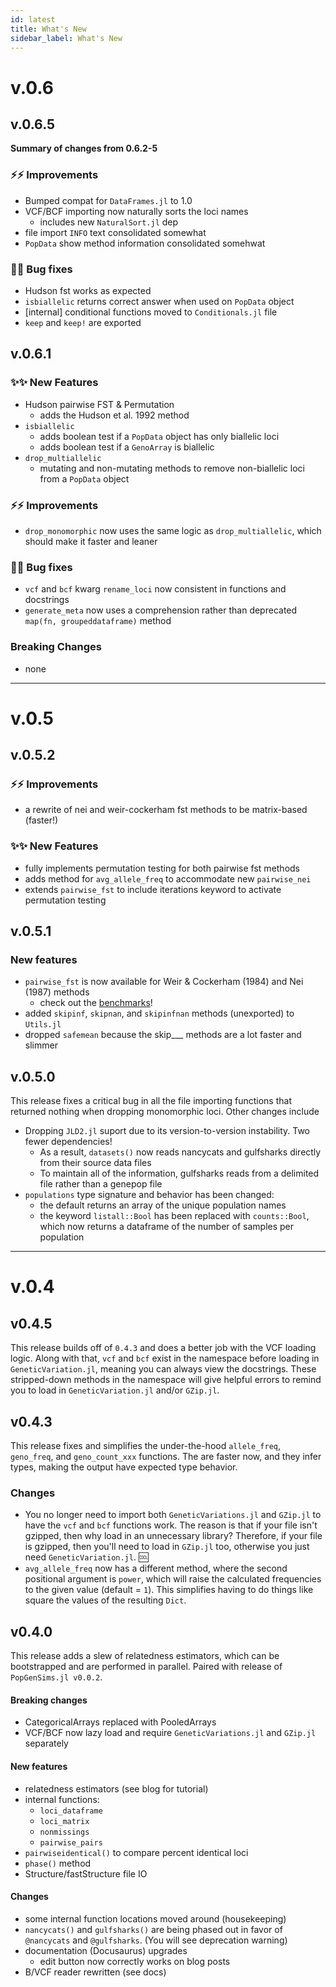 ```yaml
---
id: latest
title: What's New
sidebar_label: What's New
---
```


# v.0.6
## v.0.6.5
**Summary of changes from 0.6.2-5**

### ⚡⚡ Improvements
- Bumped compat for `DataFrames.jl` to 1.0
- VCF/BCF importing now naturally sorts the loci names
  - includes new `NaturalSort.jl` dep
- file import `INFO` text consolidated somewhat
- `PopData` show method information consolidated somehwat

### 🐛🐛 Bug fixes
- Hudson fst works as expected
- `isbiallelic` returns correct answer when used on `PopData` object
- [internal] conditional functions moved to `Conditionals.jl` file
- `keep` and `keep!` are exported


## v.0.6.1
### ✨✨ New Features
- Hudson pairwise FST & Permutation
  - adds the Hudson et al. 1992 method
- `isbiallelic`
  - adds boolean test if a `PopData` object has only biallelic loci
  - adds boolean test if a `GenoArray` is biallelic
- `drop_multiallelic`
  - mutating and non-mutating methods to remove non-biallelic loci from a `PopData` object

### ⚡⚡ Improvements
- `drop_monomorphic` now uses the same logic as `drop_multiallelic`, which should make it faster and leaner


### 🐛🐛 Bug fixes
- `vcf` and `bcf` kwarg `rename_loci` now consistent in functions and docstrings
- `generate_meta` now uses a comprehension rather than deprecated `map(fn, groupeddataframe)` method

### Breaking Changes
- none

----

# v.0.5
## v.0.5.2
### ⚡⚡ Improvements
- a rewrite of nei and weir-cockerham fst methods to be matrix-based (faster!)
### ✨✨ New Features
- fully implements permutation testing for both pairwise fst methods
- adds method for `avg_allele_freq` to accommodate new `pairwise_nei`
- extends `pairwise_fst` to include iterations keyword to activate permutation testing

## v.0.5.1
### New features
- `pairwise_fst` is now available for Weir & Cockerham (1984) and Nei (1987) methods
  - check out the [benchmarks](/docs/getting_started/comparison)!
- added `skipinf`, `skipnan`, and `skipinfnan` methods (unexported) to `Utils.jl`
- dropped `safemean` because the skip___ methods are a lot faster and slimmer


## v.0.5.0
This release fixes a critical bug in all the file importing functions that returned nothing when dropping monomorphic loci. Other changes include
- Dropping `JLD2.jl` suport due to its version-to-version instability. Two fewer dependencies!
  - As a result, `datasets()` now reads nancycats and gulfsharks directly from their source data files
  - To maintain all of the information, gulfsharks reads from a delimited file rather than a genepop file
- `populations` type signature and behavior has been changed:
  - the default returns an array of the unique population names
  - the keyword `listall::Bool` has been replaced with `counts::Bool`, which now returns a dataframe of the number of samples per population

-----

# v.0.4
## v0.4.5
This release builds off of `0.4.3` and does a better job with the VCF loading logic. Along with that, `vcf` and `bcf` exist in the namespace before loading in `GeneticVariation.jl`, meaning you can always view the docstrings. These stripped-down methods in the namespace will give helpful errors to remind you to load in `GeneticVariation.jl` and/or `GZip.jl`.

## v0.4.3
This release fixes and simplifies the under-the-hood `allele_freq`, `geno_freq`, and `geno_count_xxx` functions. The are faster now, and they infer types, making the output have expected type behavior. 

### Changes
- You no longer need to import both `GeneticVariations.jl` and `GZip.jl` to have the `vcf` and `bcf` functions work. The reason is that if your file isn't gzipped, then why load in an unnecessary library? Therefore, if your file is gzipped, then you'll need to load in `GZip.jl` too, otherwise you just need `GeneticVariation.jl`. :cool:
- `avg_allele_freq` now has a different method, where the second positional argument is `power`, which will raise the calculated frequencies to the given value (default = `1`). This simplifies having to do things like square the values of the resulting `Dict`.

## v0.4.0
This release adds a slew of relatedness estimators, which can be bootstrapped and are performed in parallel. Paired with release of `PopGenSims.jl v0.0.2`.

#### Breaking changes
- CategoricalArrays replaced with PooledArrays
- VCF/BCF now lazy load and require `GeneticVariations.jl` and `GZip.jl` separately

#### New features
- relatedness estimators (see blog for tutorial)
- internal functions:
  - `loci_dataframe`
  - `loci_matrix`
  - `nonmissings`
  - `pairwise_pairs`
- `pairwiseidentical()` to compare percent identical loci
- `phase()` method
- Structure/fastStructure file IO


#### Changes
- some internal function locations moved around (housekeeping)
- `nancycats()` and `gulfsharks()` are being phased out in favor of `@nancycats` and `@gulfsharks`. (You will see deprecation warning)
- documentation (Docusaurus) upgrades
  - edit button now correctly works on blog posts
- B/VCF reader rewritten (see docs)
